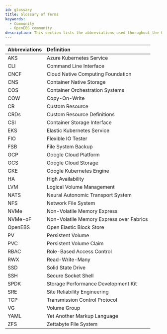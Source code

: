 ```yaml
---
id: glossary
title: Glossary of Terms
keywords:
  - Community
  - OpenEBS community
description: This section lists the abbreviations used thorughout the OpenEBS documentation
---
```


| Abbreviations | Definition | 
| :--- | :--- | 
| AKS |	Azure Kubernetes Service |
| CLI |	Command Line Interface |
| CNCF | Cloud Native Computing Foundation |
| CNS |	Container Native Storage |
| COS |	Container Orchestration Systems |
| COW |	Copy-On-Write |
| CR | Custom Resource |
| CRDs | Custom Resource Definitions |
| CSI |	Container Storage Interface |
| EKS |	Elastic Kubernetes Service |
| FIO |	Flexible IO Tester |
| FSB |	File System Backup |
| GCP |	Google Cloud Platform |
| GCS |	Google Cloud Storage |
| GKE |	Google Kubernetes Engine |
| HA | High Availability |
| LVM |	Logical Volume Management |
| NATS | Neural Autonomic Transport System |
| NFS |	Network File System |
| NVMe | Non-Volatile Memory Express |
| NVMe-oF |	Non-Volatile Memory Express over Fabrics |
| OpenEBS |	Open Elastic Block Store |
| PV | Persistent Volume |
| PVC |	Persistent Volume Claim |
| RBAC | Role-Based Access Control |
| RWX | Read-Write-Many |
| SSD | Solid State Drive |
| SSH | Secure Socket Shell |
| SPDK | Storage Performance Development Kit |
| SRE |	Site Reliability Engineering |
| TCP |	Transmission Control Protocol |
| VG | Volume Group |
| YAML | Yet Another Markup Language |
| ZFS |	Zettabyte File System |
